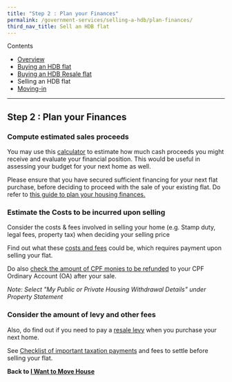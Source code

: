 ```yaml
---
title: "Step 2 : Plan your Finances"
permalink: /government-services/selling-a-hdb/plan-finances/
third_nav_title: Sell an HDB flat
---
```

Contents

- [Overview](/overview/v2/)
- [Buying an HDB flat](/government-services/buying-a-hdb/overview/)
- [Buying an HDB Resale flat](/government-services/buying-a-hdb-resale/overview/)
- Selling an HDB flat
- [Moving-in](/government-services/buying-a-hdb/move-in/)

---------------------------------------

## Step 2 : Plan your Finances

### Compute estimated sales proceeds

You may use this <a href="https://services2.hdb.gov.sg/webapp/BB24SaleProceedCalculator/BB24SSaleProceedsCalc" target="_blank">calculator</a> to estimate how much cash proceeds you might receive and evaluate your financial position. This would be useful in assessing your budget for your next home as well.

Please ensure that you have secured sufficient financing for your next flat purchase, before deciding to proceed with the sale of your existing flat. Do refer to <a href="https://www.hdb.gov.sg/cs/infoweb/residential/buying-a-flat/new/finance/planning" target="_blank">this guide to plan your housing finances.</a>


### Estimate the Costs to be incurred upon selling

Consider the costs & fees involved in selling your home (e.g. Stamp duty, legal fees, property tax) when deciding your selling price

Find out what these <a href="https://www.hdb.gov.sg/cs/infoweb/residential/selling-a-flat/financing/costs-and-fees" target="_blank">costs and fees</a> could be, which requires payment upon selling your flat.

Do also <a href="https://www.cpf.gov.sg/eSvc/Web/Schemes/PublicHousingWithdrawalStatement/Statement" target="_blank">check the amount of CPF monies to be refunded</a> to your CPF Ordinary Account (OA) after your sale.

*Note: Select "My Public or Private Housing Withdrawal Details" under Property Statement*


### Consider the amount of levy and other fees

Also, do find out if you need to pay a <a href="https://www.hdb.gov.sg/cs/infoweb/residential/selling-a-flat/financing/computing-your-estimated-sale-proceeds/selling-a-flat---resale-levy" target="_blank">resale levy</a> when you purchase your next home.

See <a href="https://www.iras.gov.sg/irashome/Property/Property-owners/Selling-renting-out-carrying-out-works/Selling-your-Property/" target="_blank">Checklist of important taxation payments</a> and fees to settle before selling your flat.



**Back to [I Want to Move House](/government-services/move-house/overview/)**

